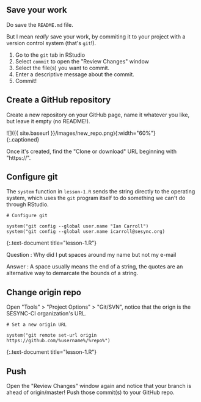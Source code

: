 ---
---

## Save your work

Do save the `README.md` file.

But I mean *really* save your work, by commiting it to your project with a version control system (that's `git`!).

1. Go to the `git` tab in RStudio
1. Select `commit` to open the "Review Changes" window
1. Select the file(s) you want to commit.
1. Enter a descriptive message about the commit.
1. Commit!

<!--split-->

## Create a GitHub repository

Create a new repository on your GitHub page, name it whatever you like, but leave it empty (no README!).

![]({{ site.baseurl }}/images/new_repo.png){:width="60%"}  
{:.captioned}

Once it's created, find the "Clone or download" URL beginning with "https://".

<!--split-->

## Configure git

The `system` function in `lesson-1.R` sends the string directly to the operating system, which uses the `git` program itself to do something we can't do through RStudio. 

~~~
# Configure git

system("git config --global user.name "Ian Carroll")
system("git config --global user.name icarroll@sesync.org)
~~~
{:.text-document title="lesson-1.R"}

Question
: Why did I put spaces around my name but not my e-mail

Answer
: A space usually means the end of a string, the quotes are an alternative way to demarcate the bounds of a string.

<!--split-->

## Change origin repo

Open "Tools" > "Project Options" > "Git/SVN", notice that the orign is the SESYNC-CI organization's URL.

~~~
# Set a new origin URL

system("git remote set-url origin https://github.com/%username%/%repo%")
~~~
{:.text-document title="lesson-1.R"}

<!--split-->

## Push

Open the "Review Changes" window again and notice that your branch is ahead of origin/master! Push those commit(s) to your GitHub repo.
